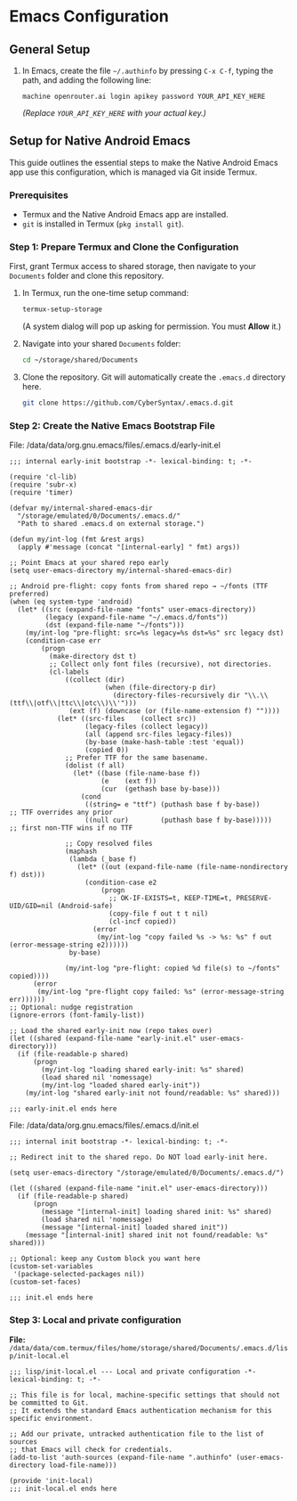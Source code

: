 # Emacs Configuration

## General Setup

1.  In Emacs, create the file `~/.authinfo` by pressing `C-x C-f`, typing the path, and adding the following line:

    ```
    machine openrouter.ai login apikey password YOUR_API_KEY_HERE
    ```
    *(Replace `YOUR_API_KEY_HERE` with your actual key.)*


## Setup for Native Android Emacs

This guide outlines the essential steps to make the Native Android Emacs app use this configuration, which is managed via Git inside Termux.

### Prerequisites

*   Termux and the Native Android Emacs app are installed.
*   `git` is installed in Termux (`pkg install git`).

### Step 1: Prepare Termux and Clone the Configuration

First, grant Termux access to shared storage, then navigate to your `Documents` folder and clone this repository.

1.  In Termux, run the one-time setup command:
    ```bash
    termux-setup-storage
    ```
    (A system dialog will pop up asking for permission. You must **Allow** it.)

2.  Navigate into your shared `Documents` folder:
    ```bash
    cd ~/storage/shared/Documents
    ```

3.  Clone the repository. Git will automatically create the `.emacs.d` directory here.
    ```bash
    git clone https://github.com/CyberSyntax/.emacs.d.git
    ```

### Step 2: Create the Native Emacs Bootstrap File

File: /data/data/org.gnu.emacs/files/.emacs.d/early-init.el
```elisp
;;; internal early-init bootstrap -*- lexical-binding: t; -*-

(require 'cl-lib)
(require 'subr-x)
(require 'timer)

(defvar my/internal-shared-emacs-dir
  "/storage/emulated/0/Documents/.emacs.d/"
  "Path to shared .emacs.d on external storage.")

(defun my/int-log (fmt &rest args)
  (apply #'message (concat "[internal-early] " fmt) args))

;; Point Emacs at your shared repo early
(setq user-emacs-directory my/internal-shared-emacs-dir)

;; Android pre-flight: copy fonts from shared repo → ~/fonts (TTF preferred)
(when (eq system-type 'android)
  (let* ((src (expand-file-name "fonts" user-emacs-directory))
         (legacy (expand-file-name "~/.emacs.d/fonts"))
         (dst (expand-file-name "~/fonts")))
    (my/int-log "pre-flight: src=%s legacy=%s dst=%s" src legacy dst)
    (condition-case err
        (progn
          (make-directory dst t)
          ;; Collect only font files (recursive), not directories.
          (cl-labels
              ((collect (dir)
                        (when (file-directory-p dir)
                          (directory-files-recursively dir "\\.\\(ttf\\|otf\\|ttc\\|otc\\)\\'")))
               (ext (f) (downcase (or (file-name-extension f) ""))))
            (let* ((src-files    (collect src))
                   (legacy-files (collect legacy))
                   (all (append src-files legacy-files))
                   (by-base (make-hash-table :test 'equal))
                   (copied 0))
              ;; Prefer TTF for the same basename.
              (dolist (f all)
                (let* ((base (file-name-base f))
                       (e    (ext f))
                       (cur  (gethash base by-base)))
                  (cond
                   ((string= e "ttf") (puthash base f by-base))      ;; TTF overrides any prior
                   ((null cur)        (puthash base f by-base)))))    ;; first non-TTF wins if no TTF

              ;; Copy resolved files
              (maphash
               (lambda (_base f)
                 (let* ((out (expand-file-name (file-name-nondirectory f) dst)))
                   (condition-case e2
                       (progn
                         ;; OK-IF-EXISTS=t, KEEP-TIME=t, PRESERVE-UID/GID=nil (Android-safe)
                         (copy-file f out t t nil)
                         (cl-incf copied))
                     (error
                      (my/int-log "copy failed %s -> %s: %s" f out (error-message-string e2))))))
               by-base)

              (my/int-log "pre-flight: copied %d file(s) to ~/fonts" copied))))
      (error
       (my/int-log "pre-flight copy failed: %s" (error-message-string err))))))
;; Optional: nudge registration
(ignore-errors (font-family-list))

;; Load the shared early-init now (repo takes over)
(let ((shared (expand-file-name "early-init.el" user-emacs-directory)))
  (if (file-readable-p shared)
      (progn
        (my/int-log "loading shared early-init: %s" shared)
        (load shared nil 'nomessage)
        (my/int-log "loaded shared early-init"))
    (my/int-log "shared early-init not found/readable: %s" shared)))

;;; early-init.el ends here
```

File: /data/data/org.gnu.emacs/files/.emacs.d/init.el
```elisp
;;; internal init bootstrap -*- lexical-binding: t; -*-

;; Redirect init to the shared repo. Do NOT load early-init here.

(setq user-emacs-directory "/storage/emulated/0/Documents/.emacs.d/")

(let ((shared (expand-file-name "init.el" user-emacs-directory)))
  (if (file-readable-p shared)
      (progn
        (message "[internal-init] loading shared init: %s" shared)
        (load shared nil 'nomessage)
        (message "[internal-init] loaded shared init"))
    (message "[internal-init] shared init not found/readable: %s" shared)))

;; Optional: keep any Custom block you want here
(custom-set-variables
 '(package-selected-packages nil))
(custom-set-faces)

;;; init.el ends here
```

### Step 3: Local and private configuration

**File:** `/data/data/com.termux/files/home/storage/shared/Documents/.emacs.d/lisp/init-local.el`
```elisp
;;; lisp/init-local.el --- Local and private configuration -*- lexical-binding: t; -*-

;; This file is for local, machine-specific settings that should not be committed to Git.
;; It extends the standard Emacs authentication mechanism for this specific environment.

;; Add our private, untracked authentication file to the list of sources
;; that Emacs will check for credentials.
(add-to-list 'auth-sources (expand-file-name ".authinfo" (user-emacs-directory load-file-name)))

(provide 'init-local)
;;; init-local.el ends here
```